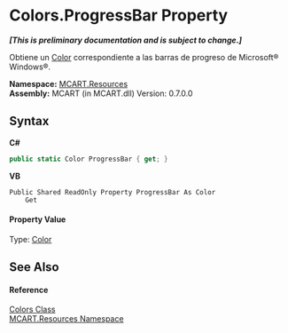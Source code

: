 # Colors.ProgressBar Property 
 _**\[This is preliminary documentation and is subject to change.\]**_

Obtiene un <a href="b2f59482-b5b7-a7aa-b3e0-1a7c0ef43382">Color</a> correspondiente a las barras de progreso de Microsoft® Windows®.

**Namespace:**&nbsp;<a href="041b170e-5907-685d-b002-4dcd9adea31f">MCART.Resources</a><br />**Assembly:**&nbsp;MCART (in MCART.dll) Version: 0.7.0.0

## Syntax

**C#**<br />
``` C#
public static Color ProgressBar { get; }
```

**VB**<br />
``` VB
Public Shared ReadOnly Property ProgressBar As Color
	Get
```


#### Property Value
Type: <a href="b2f59482-b5b7-a7aa-b3e0-1a7c0ef43382">Color</a>

## See Also


#### Reference
<a href="2538e73d-f90f-d890-77d7-b1f90caf943f">Colors Class</a><br /><a href="041b170e-5907-685d-b002-4dcd9adea31f">MCART.Resources Namespace</a><br />